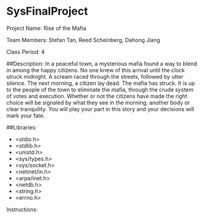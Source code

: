 # SysFinalProject
Project Name:
Rise of the Mafia

Team Members:
Stefan Tan, Reed Scheinberg, Dahong Jiang

Class Period:
4

##Description:
In a peaceful town, a mysterious mafia found a way to blend in among the happy citizens.
No one knew of this arrival until the clock struck midnight. A scream raced through the streets,
followed by utter silence. The next morning, a citizen lay dead. The mafia has struck. It is up
to the people of the town to eliminate the mafia, through the crude system of votes and
execution. Whether or not the citizens have made the right choice will be signaled by what they
see in the morning; another body or clear tranquility. You will play your part in this story
and your decisions will mark your fate.

##Libraries:
* <stdio.h>
* <stdlib.h>
* <unistd.h>
* <sys/types.h>
* <sys/socket.h>
* <netinet/in.h>
* <arpa/inet.h>
* <netdb.h>
* <string.h>
* <errno.h>

Instructions:
